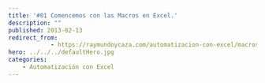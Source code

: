```yaml
---
title: '#01 Comencemos con las Macros en Excel.'
description: ""
published: 2013-02-13
redirect_from: 
            - https://raymundoycaza.com/automatizacion-con-excel/macros-en-excel/las-macros-en-excel/
hero: ../../../defaultHero.jpg
categories:
    - Automatización con Excel
---
```

